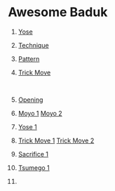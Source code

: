 # Awesome Baduk

1. [Yose](https://youtube.com/playlist?list=PLfd-EabWfusUtOc4MgcjkOISgthSaGN-m&si=3ZwacL_-ZzDXob3u)
2. [Technique](https://youtube.com/playlist?list=PLfd-EabWfusX2hPy8KbSV8diOsc_yCvCj&si=ZRuNGRi0U6Jzbo4V)
3. [Pattern](https://youtube.com/playlist?list=PLfd-EabWfusXylKViii8WqCistoJfKQWn&si=w4YjHtO9jiVEcR90)
4. [Trick Move](https://www.youtube.com/playlist?list=PLfd-EabWfusWMDpTWb7lnJT_lhb6l8Ex_)

    ‍

1. [Opening](https://youtu.be/PMy2Y7q6FCo?si=Ua6uBEtriA2doyBn)​
2. [Moyo 1](https://youtu.be/MQsWFAe1_DI?si=5uCJLOd1SOWA5EzO) [Moyo 2](https://youtu.be/R_kiapie6lo?si=FMQMT3THoqAjo9cv)​
3. [Yose 1](https://youtu.be/Cg73RgJRVlk?si=KLRawCtm-dT_w81b)​
4. [Trick Move 1](https://youtu.be/Wdo8DGRaRQM?si=R2fUpbUI-YWvZFpV) [Trick Move 2](https://youtu.be/hQGHBsI_cGU?si=JvN9dH-csODd2_5T)​
5. [Sacrifice 1](https://youtu.be/9HwkW3pLa68?si=IyVT2bXfJsWueMJa)​
6. [Tsumego 1](https://youtu.be/mxrwILcSPuM?si=ru1ow8Z8LUMbn4XG)​
7. ‍
